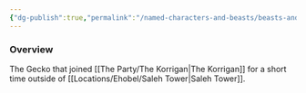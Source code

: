 ```yaml
---
{"dg-publish":true,"permalink":"/named-characters-and-beasts/beasts-and-animals/mannnnnn/","tags":["NPC"],"updated":"2024-12-31T20:02:04.800+00:00"}
---
```



### Overview
The Gecko that joined [[The Party/The Korrigan\|The Korrigan]] for a short time outside of [[Locations/Ehobel/Saleh Tower\|Saleh Tower]].